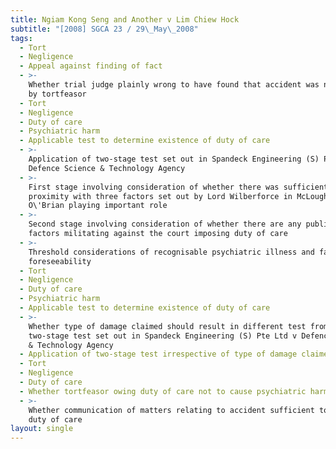 ```yaml
---
title: Ngiam Kong Seng and Another v Lim Chiew Hock
subtitle: "[2008] SGCA 23 / 29\_May\_2008"
tags:
  - Tort
  - Negligence
  - Appeal against finding of fact
  - >-
    Whether trial judge plainly wrong to have found that accident was not caused
    by tortfeasor
  - Tort
  - Negligence
  - Duty of care
  - Psychiatric harm
  - Applicable test to determine existence of duty of care
  - >-
    Application of two-stage test set out in Spandeck Engineering (S) Pte Ltd v
    Defence Science & Technology Agency
  - >-
    First stage involving consideration of whether there was sufficient legal
    proximity with three factors set out by Lord Wilberforce in McLoughlin v
    O\'Brian playing important role
  - >-
    Second stage involving consideration of whether there are any public policy
    factors militating against the court imposing duty of care
  - >-
    Threshold considerations of recognisable psychiatric illness and factual
    foreseeability
  - Tort
  - Negligence
  - Duty of care
  - Psychiatric harm
  - Applicable test to determine existence of duty of care
  - >-
    Whether type of damage claimed should result in different test from
    two-stage test set out in Spandeck Engineering (S) Pte Ltd v Defence Science
    & Technology Agency
  - Application of two-stage test irrespective of type of damage claimed
  - Tort
  - Negligence
  - Duty of care
  - Whether tortfeasor owing duty of care not to cause psychiatric harm
  - >-
    Whether communication of matters relating to accident sufficient to found
    duty of care
layout: single
---
```


